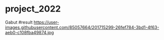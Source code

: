 # project_2022
Gabut
#result
https://user-images.githubusercontent.com/85057664/201715299-26fef784-3bd1-4f63-aeb0-c108fba49874.jpg
